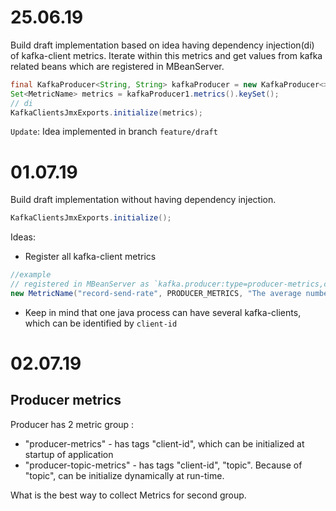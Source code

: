 # 25.06.19
Build draft implementation based on idea having dependency injection(di) of kafka-client metrics.
Iterate within this metrics and get values from kafka related beans which are registered in MBeanServer.
```java
final KafkaProducer<String, String> kafkaProducer = new KafkaProducer<>(getProducerProps(id1));
Set<MetricName> metrics = kafkaProducer1.metrics().keySet();
// di
KafkaClientsJmxExports.initialize(metrics);
```  

`Update`: Idea implemented in branch `feature/draft`

# 01.07.19
Build draft implementation without having dependency injection. 
```java
KafkaClientsJmxExports.initialize();
```
Ideas: 
* Register all kafka-client metrics
```java
//example
// registered in MBeanServer as `kafka.producer:type=producer-metrics,client-id=2312-123432-5345`
new MetricName("record-send-rate", PRODUCER_METRICS, "The average number of records sent per second.",new HashMap<>())
``` 
* Keep in mind that one java process can have several kafka-clients, which can be identified by `client-id`

# 02.07.19
## Producer metrics 
Producer has 2 metric group : 
* "producer-metrics" - has tags "client-id", which can be initialized at startup of application
* "producer-topic-metrics" - has tags "client-id", "topic". Because of "topic", can be initialize dynamically at run-time.

What is the best way to collect Metrics for second group.   